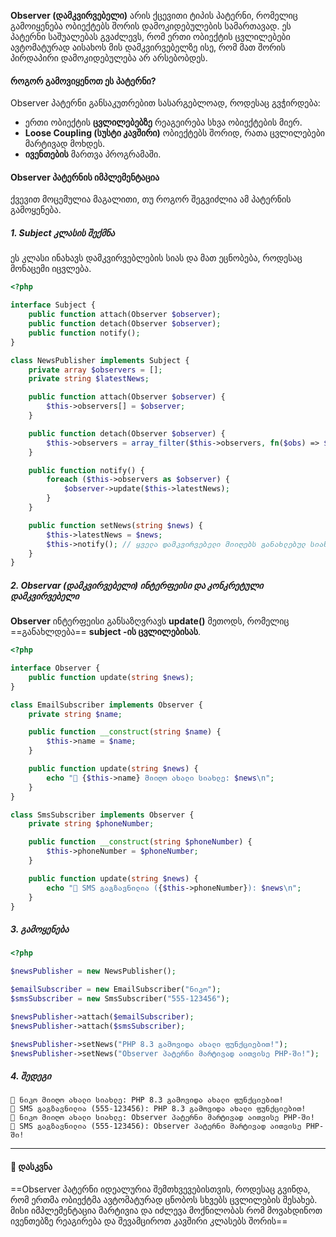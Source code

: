 **Observer (დამკვირვებელი)** არის ქცევითი ტიპის პატერნი, რომელიც გამოიყენება ობიექტებს შორის დამოკიდებულების სამართავად. ეს პატერნი საშუალებას გვაძლევს, რომ ერთი ობიექტის ცვლილებები ავტომატურად აისახოს მის დამკვირვებელზე ისე, რომ მათ შორის პირდაპირი დამოკიდებულება არ არსებობდეს.

#### როგორ გამოვიყენოთ ეს პატერნი?

Observer პატერნი განსაკუთრებით სასარგებლოად, როდესაც გვჭირდება:
- ერთი ობიექტის **ცვლილებებზე** რეაგეირება სხვა ობიექტების მიერ.
- **Loose Coupling (სუსტი კავშირი)** ობიექტებს შორიდ, რათა ცვლილებები მარტივად მოხდეს.
- **ივენთების** მართვა პროგრამაში.

#### Observer პატერნის იმპლემენტაცია

ქვევით მოცემულია მაგალითი, თუ როგორ შეგვიძლია ამ პატერნის გამოყენება.

##### 1. Subject კლასის შექმნა

ეს კლასი ინახავს დამკვირვებლების სიას და მათ ეცნობება, როდესაც მონაცემი იცვლება.
```php
<?php

interface Subject {
    public function attach(Observer $observer);
    public function detach(Observer $observer);
    public function notify();
}

class NewsPublisher implements Subject {
    private array $observers = [];
    private string $latestNews;

    public function attach(Observer $observer) {
        $this->observers[] = $observer;
    }

    public function detach(Observer $observer) {
        $this->observers = array_filter($this->observers, fn($obs) => $obs !== $observer);
    }

    public function notify() {
        foreach ($this->observers as $observer) {
            $observer->update($this->latestNews);
        }
    }

    public function setNews(string $news) {
        $this->latestNews = $news;
        $this->notify(); // ყველა დამკვირვებელი მიიღებს განახლებულ სიახლეს
    }
}
```

##### 2. Observar (დამკვირვებელი) ინტერფეისი და კონკრეტული დამკვირვებელი

**Observer** ინტერფეისი განსაზღვრავს **update()** მეთოდს, რომელიც ==განახლდება== **subject -ის ცვლილებისას**.

```php
<?php

interface Observer {
    public function update(string $news);
}

class EmailSubscriber implements Observer {
    private string $name;

    public function __construct(string $name) {
        $this->name = $name;
    }

    public function update(string $news) {
        echo "📧 {$this->name} მიიღო ახალი სიახლე: $news\n";
    }
}

class SmsSubscriber implements Observer {
    private string $phoneNumber;

    public function __construct(string $phoneNumber) {
        $this->phoneNumber = $phoneNumber;
    }

    public function update(string $news) {
        echo "📲 SMS გაგზავნილია ({$this->phoneNumber}): $news\n";
    }
}
```

##### 3. გამოყენება
```php
<?php

$newsPublisher = new NewsPublisher();

$emailSubscriber = new EmailSubscriber("ნიკო");
$smsSubscriber = new SmsSubscriber("555-123456");

$newsPublisher->attach($emailSubscriber);
$newsPublisher->attach($smsSubscriber);

$newsPublisher->setNews("PHP 8.3 გამოვიდა ახალი ფუნქციებით!");
$newsPublisher->setNews("Observer პატერნი მარტივად აითვისე PHP-ში!");
```


##### 4. შედეგი

```
📧 ნიკო მიიღო ახალი სიახლე: PHP 8.3 გამოვიდა ახალი ფუნქციებით!
📲 SMS გაგზავნილია (555-123456): PHP 8.3 გამოვიდა ახალი ფუნქციებით!
📧 ნიკო მიიღო ახალი სიახლე: Observer პატერნი მარტივად აითვისე PHP-ში!
📲 SMS გაგზავნილია (555-123456): Observer პატერნი მარტივად აითვისე PHP-ში!
```

---

#### 🚀 დასკვნა

==Observer პატერნი იდეალურია შემთხვევებისთვის, როდესაც გვინდა, რომ ერთმა ობიექტმა ავტომატურად ცნობოს სხვებს ცვლილების შესახებ. მისი იმპლემენტაცია მარტივია და იძლევა მოქნილობას რომ მოვახდინოთ ივენთებზე რეაგირება და შევამციროთ კავშირი კლასებს შორის==